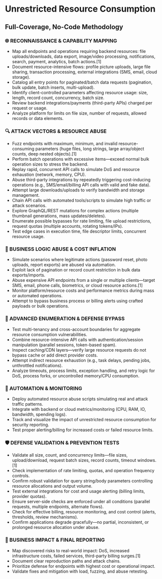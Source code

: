 # Unrestricted Resource Consumption

## Full-Coverage, No-Code Methodology

### 🌐 RECONNAISSANCE & CAPABILITY MAPPING

  - Map all endpoints and operations requiring backend resources: file uploads/downloads, data export, image/video processing, notifications, search, payment, analytics, batch actions.[1]
  - Document resource-intensive flows: profile picture uploads, large file sharing, transaction processing, external integrations (SMS, email, cloud storage).
  - Catalog all entry points for paginated/batch data requests (pagination, bulk update, batch inserts, multi-upload).
  - Identify client-controlled parameters affecting resource usage: size, length, record count, concurrency, batch size.
  - Review backend integrations/payments (third-party APIs) charged per request or usage.
  - Analyze platform for limits on file size, number of requests, allowed records or data elements.

### 🔍 ATTACK VECTORS & RESOURCE ABUSE

  - Fuzz endpoints with maximum, minimum, and invalid resource-consuming parameters (huge files, long strings, large array/object counts, deep nested objects).[1]
  - Perform batch operations with excessive items—exceed normal bulk operation sizes to stress the backend.
  - Replay rapid, concurrent API calls to simulate DoS and resource exhaustion (network, memory, CPU).
  - Abuse third-party integrations by repeatedly triggering cost-inducing operations (e.g., SMS/email/billing API calls with valid and fake data).
  - Attempt large downloads/uploads to verify bandwidth and storage management.
  - Chain API calls with automated tools/scripts to simulate high traffic or attack scenarios.
  - Explore GraphQL/REST mutations for complex actions (multiple thumbnail generations, mass updates/deletes).
  - Enumerate possible bypasses for rate limiting, file upload restrictions, request quotas (multiple accounts, rotating tokens/IPs).
  - Test edge cases in execution time, file descriptor limits, concurrent resource usage.

### 💾 BUSINESS LOGIC ABUSE & COST INFLATION

  - Simulate scenarios where legitimate actions (password reset, photo uploads, report exports) are abused via automation.
  - Exploit lack of pagination or record count restriction in bulk data exports/imports.
  - Abuse expensive API endpoints from a single or multiple clients—target SMS, email, phone calls, biometrics, or cloud resource actions.[1]
  - Monitor platform/resource costs and performance metrics during mass or automated operations.
  - Attempt to bypass business process or billing alerts using crafted payloads or bulk operations.

### 🧠 ADVANCED ENUMERATION & DEFENSE BYPASS

  - Test multi-tenancy and cross-account boundaries for aggregate resource consumption vulnerabilities.
  - Combine resource-intensive API calls with authentication/session manipulation (parallel sessions, token-based spam).
  - Inspect caching/CDN layers—verify large resource requests do not bypass cache or add direct provider costs.
  - Attempt indirect resource exhaustion (e.g., task delays, pending jobs, unthrottled notifications).
  - Analyze timeouts, process limits, exception handling, and retry logic for DoS, process forks, or uncontrolled memory/CPU consumption.

### 🎯 AUTOMATION & MONITORING

  - Deploy automated resource abuse scripts simulating real and attack traffic patterns.
  - Integrate with backend or cloud metrics/monitoring (CPU, RAM, IO, bandwidth, spending logs).
  - Track and visualize the impact of unrestricted resource consumption for security reporting.
  - Test proper alerting/billing for increased costs or failed resource limits.

### 🛡️ DEFENSE VALIDATION & PREVENTION TESTS

  - Validate all size, count, and concurrency limits—file sizes, upload/download, request batch sizes, record counts, timeout windows.[1]
  - Check implementation of rate limiting, quotas, and operation frequency controls.
  - Confirm robust validation for query string/body parameters controlling resource allocations and output volume.
  - Test external integrations for cost and usage alerting (billing limits, provider quotas).
  - Ensure server-side checks are enforced under all conditions (parallel requests, multiple endpoints, alternate flows).
  - Check for effective billing, resource monitoring, and cost control (alerts, thresholds, review mechanisms).
  - Confirm applications degrade gracefully—no partial, inconsistent, or prolonged resource allocation under abuse.

### 🏁 BUSINESS IMPACT & FINAL REPORTING

  - Map discovered risks to real-world impact: DoS, increased infrastructure costs, failed services, third-party billing surges.[1]
  - Document clear reproduction paths and attack chains.
  - Prioritize defense for endpoints with highest cost or operational impact.
  - Validate fixes and mitigation with load, fuzzing, and abuse retesting.
